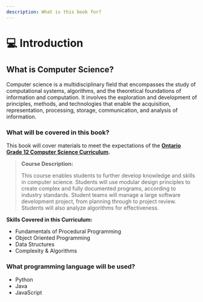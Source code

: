 ```yaml
---
description: What is this book for?
---
```


# 💻 Introduction

## What is Computer Science?

Computer science is a multidisciplinary field that encompasses the study of computational systems, algorithms, and the theoretical foundations of information and computation. It involves the exploration and development of principles, methods, and technologies that enable the acquisition, representation, processing, storage, communication, and analysis of information.

### What will be covered in this book?

This book will cover materials to meet the expectations of the [**Ontario Grade 12 Computer Science Curriculum**](https://www.edu.gov.on.ca/eng/curriculum/secondary/computer10to12_2008.pdf)**.**

> **Course Description:**
>
> This course enables students to further develop knowledge and skills in computer science. Students will use modular design principles to create complex and fully documented programs, according to industry standards. Student teams will manage a large software development project, from planning through to project review. Students will also analyze algorithms for effectiveness.

**Skills Covered in this Curriculum:**

* Fundamentals of Procedural Programming
* Object Oriented Programming
* Data Structures
* Complexity & Algorithms

### What programming language will be used?

* Python
* Java
* JavaScript
